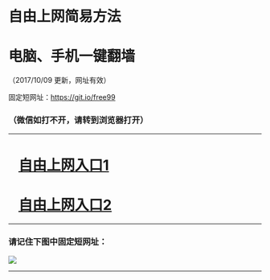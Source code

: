 ﻿# 自由上网简易方法

# 电脑、手机一键翻墙

（2017/10/09 更新，网址有效）

固定短网址：https://git.io/free99

### （微信如打不开，请转到浏览器打开）


***





# &nbsp;&nbsp; <a href="http://ft982516411.fwq-tz-1001.info/fwqtz01.html?t=100900123734 " target="_blank">自由上网入口1</a>
# &nbsp;&nbsp; <a href="http://ft2574623855.fwq-tz-1002.info/fwqtz02.html?t=100900128889 " target="_blank">自由上网入口2</a>
***

### 请记住下图中固定短网址：

<img src="https://s3-us-west-2.amazonaws.com/fwq-1001/yjfq-20170905okok.png" /> 


***

